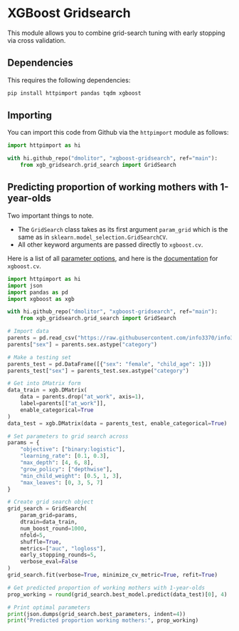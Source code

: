 # XGBoost Gridsearch

This module allows you to combine grid-search tuning with early stopping via 
cross validation.

## Dependencies
This requires the following dependencies:
```python
pip install httpimport pandas tqdm xgboost
```

## Importing

You can import this code from Github via the `httpimport` module as follows:
```python
import httpimport as hi

with hi.github_repo("dmolitor", "xgboost-gridsearch", ref="main"):
    from xgb_gridsearch.grid_search import GridSearch
```

## Predicting proportion of working mothers with 1-year-olds

Two important things to note. 

- The `GridSearch` class takes as its first argument `param_grid` which is
 the same as in `sklearn.model_selection.GridSearchCV`.
- All other keyword arguments are passed directly to `xgboost.cv`.

Here is a list of all
[parameter options](https://xgboost.readthedocs.io/en/stable/parameter.html),
and here is the
[documentation](https://xgboost.readthedocs.io/en/latest/python/python_api.html#xgboost.cv)
for `xgboost.cv`.

```python
import httpimport as hi
import json
import pandas as pd
import xgboost as xgb

with hi.github_repo("dmolitor", "xgboost-gridsearch", ref="main"):
    from xgb_gridsearch.grid_search import GridSearch

# Import data
parents = pd.read_csv("https://raw.githubusercontent.com/info3370/info3370.github.io/main/data/parents.csv")
parents["sex"] = parents.sex.astype("category")

# Make a testing set
parents_test = pd.DataFrame([{"sex": "female", "child_age": 1}])
parents_test["sex"] = parents_test.sex.astype("category")

# Get into DMatrix form
data_train = xgb.DMatrix(
    data = parents.drop("at_work", axis=1),
    label=parents[["at_work"]],
    enable_categorical=True
)
data_test = xgb.DMatrix(data = parents_test, enable_categorical=True)

# Set parameters to grid search across
params = {
    "objective": ["binary:logistic"],
    "learning_rate": [0.1, 0.3],
    "max_depth": [4, 6, 8],
    "grow_policy": ["depthwise"],
    "min_child_weight": [0.5, 1, 3],
    "max_leaves": [0, 3, 5, 7]
}

# Create grid search object
grid_search = GridSearch(
    param_grid=params,
    dtrain=data_train,
    num_boost_round=1000,
    nfold=5,
    shuffle=True,
    metrics=["auc", "logloss"],
    early_stopping_rounds=5,
    verbose_eval=False
)
grid_search.fit(verbose=True, minimize_cv_metric=True, refit=True)

# Get predicted proportion of working mothers with 1-year-olds
prop_working = round(grid_search.best_model.predict(data_test)[0], 4)

# Print optimal parameters
print(json.dumps(grid_search.best_parameters, indent=4))
print("Predicted proportion working mothers:", prop_working)
```
